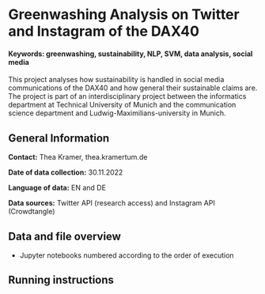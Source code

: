 
# Greenwashing Analysis on Twitter and Instagram of the DAX40
#### Keywords: greenwashing, sustainability, NLP, SVM, data analysis, social media

This project analyses how sustainability is handled in social media communications of the DAX40 and how general their sustainable claims are.
The project is part of an interdisciplinary project between the informatics department at Technical University of Munich and the communication science department and Ludwig-Maximilians-university in Munich.

## General Information

**Contact:**      Thea Kramer, thea.kramer<at>tum.de

**Date of data collection:**  30.11.2022

**Language of data:** EN and DE

**Data sources:** Twitter API (research access) and Instagram API (Crowdtangle)

## Data and file overview
- Jupyter notebooks numbered according to the order of execution

## Running instructions


